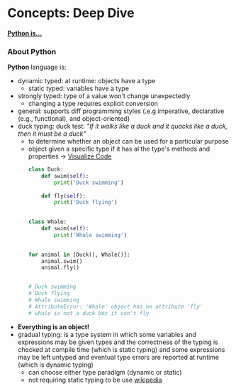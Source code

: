 # Concepts: Deep Dive

#### [Python is...]({#about-python})

### About Python 

**Python** language is: 
- dynamic typed: at runtime: objects have a type
    - static typed: variables have a type
- strongly typed: type of a value won't change unexpectedly
    - changing a type requires explicit conversion
- general: supports diff programming styles (.e.g imperative, declarative (e.g., functional), and object-oriented)
- duck typing: duck test: *"If it walks like a duck and it quacks like a duck, then it must be a duck"*
    - to determine whether an object can be used for a particular purpose
    - object given a specific type if it has al the type's methods and properties -> 
        [Visualize Code](https://pythontutor.com/render.html#code=class%20Duck%3A%0A%20%20%20%20%20%20%20%20%20%20%20%20def%20swim%28self%29%3A%0A%20%20%20%20%20%20%20%20%20%20%20%20%20%20%20%20print%28'Duck%20swimming'%29%0A%20%20%20%20%20%20%20%20%20%20%20%20%0A%20%20%20%20%20%20%20%20%20%20%20%20def%20fly%28self%29%3A%0A%20%20%20%20%20%20%20%20%20%20%20%20%20%20%20%20print%28'Duck%20flying'%29%0A%20%20%20%20%20%20%20%20%20%20%20%20%0A%0Aclass%20Whale%3A%0A%20%20%20%20%20%20%20%20%20%20%20%20def%20swim%28self%29%3A%0A%20%20%20%20%20%20%20%20%20%20%20%20%20%20%20%20print%28'Whale%20swimming'%29%0A%20%20%20%20%20%20%20%20%20%20%20%20%0A%0Afor%20animal%20in%20%5BDuck%28%29,%20Whale%28%29%5D%3A%0A%20%20%20%20%20%20%20%20%20%20%20%20animal.swim%28%29%0A%20%20%20%20%20%20%20%20%20%20%20%20animal.fly%28%29&cumulative=false&curInstr=17&heapPrimitives=nevernest&mode=display&origin=opt-frontend.js&py=3&rawInputLstJSON=%5B%5D&textReferences=false)
        ``` python
        class Duck:
            def swim(self):
                print('Duck swimming')
            
            def fly(self):
                print('Duck flying')
            

        class Whale:
            def swim(self):
                print('Whale swimming')
            

        for animal in [Duck(), Whale()]:
            animal.swim()
            animal.fly()

        
        # Duck swimming
        # Duck flying
        # Whale swimming
        # AttributeError: 'Whale' object has no attribute 'fly' 
        # whale is not a duck bec it can't fly
        ```
- **Everything is an object!**
- gradual typing: is a type system in which some variables and expressions may be given types and the correctness of the typing is checked at compile time (which is static typing) and some expressions may be left untyped and eventual type errors are reported at runtime (which is dynamic typing)
    - can choose either type paradigm (dynamic or static)
    - not requiring static typing to be use [wikipedia](https://en.wikipedia.org/wiki/Gradual_typing)
